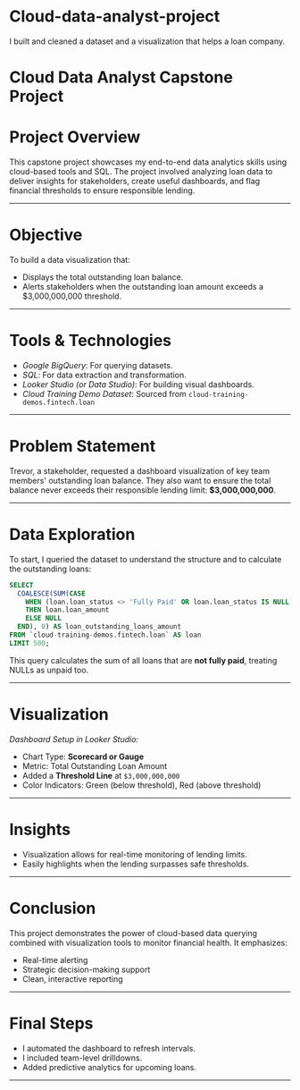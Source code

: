 # Cloud-data-analyst-project
I built and cleaned a dataset and a visualization that helps a loan company.
# Cloud Data Analyst Capstone Project

# Project Overview
This capstone project showcases my end-to-end data analytics skills using cloud-based tools and SQL. The project involved analyzing loan data to deliver insights for stakeholders, create useful dashboards, and flag financial thresholds to ensure responsible lending.

---

# Objective
To build a data visualization that:
- Displays the total outstanding loan balance.
- Alerts stakeholders when the outstanding loan amount exceeds a $3,000,000,000 threshold.

---

# Tools & Technologies
- *Google BigQuery*: For querying datasets.
- *SQL*: For data extraction and transformation.
- *Looker Studio (or Data Studio)*: For building visual dashboards.
- *Cloud Training Demo Dataset*: Sourced from `cloud-training-demos.fintech.loan`

---

# Problem Statement
Trevor, a stakeholder, requested a dashboard visualization of key team members' outstanding loan balance. They also want to ensure the total balance never exceeds their responsible lending limit: **$3,000,000,000**.

---

# Data Exploration
To start, I queried the dataset to understand the structure and to calculate the outstanding loans:

```sql
SELECT 
  COALESCE(SUM(CASE 
    WHEN (loan.loan_status <> 'Fully Paid' OR loan.loan_status IS NULL) 
    THEN loan.loan_amount 
    ELSE NULL 
  END), 0) AS loan_outstanding_loans_amount 
FROM `cloud-training-demos.fintech.loan` AS loan 
LIMIT 500;
```

This query calculates the sum of all loans that are **not fully paid**, treating NULLs as unpaid too.

---

# Visualization
*Dashboard Setup in Looker Studio:*
- Chart Type: **Scorecard or Gauge**
- Metric: Total Outstanding Loan Amount
- Added a **Threshold Line** at `$3,000,000,000`
- Color Indicators: Green (below threshold), Red (above threshold)

---

# Insights
- Visualization allows for real-time monitoring of lending limits.
- Easily highlights when the lending surpasses safe thresholds.

---

# Conclusion
This project demonstrates the power of cloud-based data querying combined with visualization tools to monitor financial health. It emphasizes:
- Real-time alerting
- Strategic decision-making support
- Clean, interactive reporting

---

# Final Steps
- I automated the dashboard to refresh intervals.
- I included team-level drilldowns.
- Added predictive analytics for upcoming loans.

---
